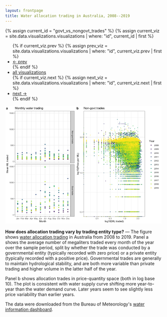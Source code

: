 ```yaml
---
layout: frontpage
title: Water allocation trading in Australia, 2008--2019
---
```


{% assign current_id = "govt_vs_nongovt_trades" %}
{% assign current_viz = site.data.visualizations.visualizations | where: "id", current_id | first %}

<div class="navbar">
  <div class="navbar-inner">
      <ul class="nav">
          {% if current_viz.prev %}
          {% assign prev_viz = site.data.visualizations.visualizations | where: "id", current_viz.prev | first %}
          <li><a href="{{ current_viz.prev }}.html">← prev</a></li>
          {% endif %}
          <li><a href="../../pages/visualizations.html">all visualizations</a></li>
          {% if current_viz.next %}
          {% assign next_viz = site.data.visualizations.visualizations | where: "id", current_viz.next | first %}
          <li><a href="{{ current_viz.next }}.html">next →</a></li>
          {% endif %}
      </ul>
  </div>
</div>

![Govt and non-govt water allocation trading in Australia, 2008--2019](../../assets/bigpublpics/govt_vs_nongovt_trades.png)

**How does allocation trading vary by trading entity type?** &mdash; The figure shows [water allocation trading](http://www.bom.gov.au/water/market/about.shtml) in Australia from 2008 to 2019. Panel a shows the average number of megaliters traded every month of the year over the sample period, split by whether the trade was conducted by a governmental entity (typically recorded with zero price) or a private entity (typically recorded with a positive price). Governmental trades are generally to maintain hydrological stability, and are both more variable than private trading and higher volume in the latter half of the year.

Panel b shows allocation trades in price-quantity space (both in log base 10). The plot is consistent with water supply curve shifting more year-to-year than the water demand curve. Later years seem to see slightly less price variability than earlier years.

The data were downloaded from the Bureau of Meteorology's [water information dashboard](http://www.bom.gov.au/water/dashboards/#/water-markets/national/state/at).
